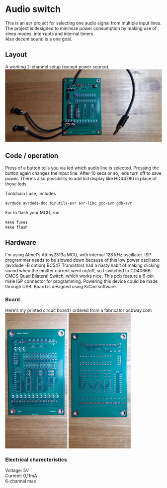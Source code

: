 # Audio switch   

This is an avr project for selecting one audio signal from multiple input lines. The project is designed to minimize power consumption by making use of sleep modes, interrupts and internal timers.\
Also decent sound is a one goal.

## Layout

A working 2-channel setup (except power source).\
![Test setup](/pics/test_setup.jpg)

## Code / operation

Press of a button tells you via led which audio line is selected. Pressing the button again changes the input line. After 10 secs or so, leds turn off to save power. There's also possibility to add lcd display like HD44780 in place of those leds.

Toolchain I use, includes
```
avrdude avrdude-doc binutils-avr avr-libc gcc-avr gdb-avr
```

For to flash your MCU, run
```shell
make fuses
make flash
```

## Hardware  

I'm using Atmel's Attiny2313a MCU, with internal 128 kHz oscillator. ISP programmer needs to be slowed down because of this low power oscillator. (avrdude -B option)
BC547 Transistors had a nasty habit of making clicking sound when the emitter current went on/off, so I switched to CD4066B CMOS Quad Bilateral Switch, which works nice. This pcb feature a 6-pin male ISP connector for programming. Powering this device could be made through USB. Board is designed using KiCad software.

### Board

Here's my printed circuit board I ordered from a fabricator pcbway.com\
<img src="/pics/front.jpg" alt="Front" width="200">
<img src="/pics/back.jpg" alt="Back" width="200">

### Electrical charecteristics

Voltage: 5V\
Current: 0,11mA\
6-channel max